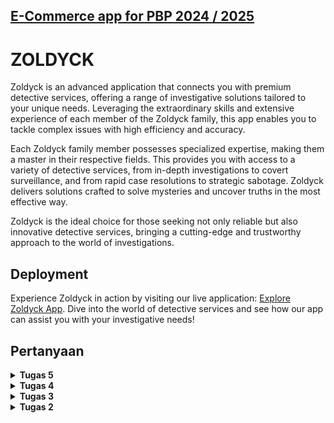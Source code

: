 ## [E-Commerce app for PBP 2024 / 2025](../)


# ZOLDYCK


Zoldyck is an advanced application that connects you with premium detective services, offering a range of investigative solutions tailored to your unique needs. Leveraging the extraordinary skills and extensive experience of each member of the Zoldyck family, this app enables you to tackle complex issues with high efficiency and accuracy.

Each Zoldyck family member possesses specialized expertise, making them a master in their respective fields. This provides you with access to a variety of detective services, from in-depth investigations to covert surveillance, and from rapid case resolutions to strategic sabotage. Zoldyck delivers solutions crafted to solve mysteries and uncover truths in the most effective way.

Zoldyck is the ideal choice for those seeking not only reliable but also innovative detective services, bringing a cutting-edge and trustworthy approach to the world of investigations.

## Deployment

Experience Zoldyck in action by visiting our live application: [Explore Zoldyck App](http://brenda-po-zoldyck.pbp.cs.ui.ac.id). Dive into the world of detective services and see how our app can assist you with your investigative needs!


## Pertanyaan


<details>
  <summary><strong>Tugas 5</strong></summary>

## Langkah-langkah Pengimplementasian
### 1. Mengimplementasikan fungsi untuk menghapus dan mengedit product.

Buka `views.py` yang ada pada subdirektori `main`, dan buatlah fungsi baru bernama `edit_product` dan `delete_mod` yang menerima parameter `request` dan `id` dan tambahkan import pada bagian atas seperti berikut.

```python
from django.shortcuts import .., reverse
from django.http import .., HttpResponseRedirect

...

def edit_product(request, id):
    product = Product.objects.get(pk = id)
    form = ProductEntryForm(request.POST or None, instance=product)

    if form.is_valid() and request.method == "POST":
        form.save()
        return HttpResponseRedirect(reverse('main:show_model'))

    context = {'form': form}
    return render(request, "edit_product.html", context) 

def delete_product(request, id):
    product = Product.objects.get(pk = id)
    product.delete()
    return HttpResponseRedirect(reverse('main:show_model')) 
```

Lalu buatlah berkas HTML baru dengan nama `edit_product.html` pada subdirektori `main/templates`. 

```python
{% extends 'base.html' %}
{% load static %}
{% block meta %}
<title>Edit</title>
{% endblock meta %}

{% block content %}
{% include 'navbar.html' %}
<div class="flex flex-col min-h-screen bg-gray-100">
  <div class="container mx-auto px-4 py-8 mt-16 max-w-xl">
    <h1 class="text-3xl font-bold text-center mb-8 text-black">Edit Mood Entry</h1>
  
    <div class="bg-white rounded-lg p-6 form-style">
      <form method="POST" class="space-y-6">
          {% csrf_token %}
          {% for field in form %}
              <div class="flex flex-col">
                  <label for="{{ field.id_for_label }}" class="mb-2 font-semibold text-gray-700">
                      {{ field.label }}
                  </label>
                  <div class="w-full">
                      {{ field }}
                  </div>
                  {% if field.help_text %}
                      <p class="mt-1 text-sm text-gray-500">{{ field.help_text }}</p>
                  {% endif %}
                  {% for error in field.errors %}
                      <p class="mt-1 text-sm text-red-600">{{ error }}</p>
                  {% endfor %}
              </div>
          {% endfor %}
          <div class="flex justify-center mt-6">
              <button type="submit" class="bg-indigo-600 text-white font-semibold px-6 py-3 rounded-lg hover:bg-indigo-700 transition duration-300 ease-in-out w-full">
                  Edit Product
              </button>
          </div>
      </form>
  </div>
  </div>
</div>
{% endblock %}
```

Buka `urls.py` yang berada pada direktori `main` dan import fungsi `edit_product` dan `delete_product` yang sudah dibuat dan tambahkan path url ke dalam `urlpatterns` untuk mengakses fungsi yang sudah di import.

```python
from main.views import ..., edit_mood, delete_mood

urlpatterns = [
    ...
    path('edit-product/<uuid:id>', edit_product, name='edit_product'),
    path('delete/<uuid:id>', delete_product, name='delete_product'),
]
```

Terakhir, bukalah berkas `main.html` yang ada pada folder `main/templates` dan ubahlah kode yang sudah ada menjadi seperti berikut agar terdapat tombol hapus untuk setiap produk.

```python
...
<tr>
    ...
    <td>
        <a href="{% url 'main:edit_mood' mood_entry.pk %}">
            <button>
                Edit
            </button>
        </a>
    </td>
    <td>
        <a href="{% url 'main:delete_mood' mood_entry.pk %}">
            <button>
                Delete
            </button>
        </a>
    </td>
</tr>
...
```

### 2. Membuat navigation bar (navbar) untuk fitur-fitur pada aplikasi yang responsive terhadap perbedaan ukuran device, khususnya mobile dan desktop.

Buatlah berkas HTML baru dengan nama `navbar.html` pada folder `templates/` di root directory. 

```python
{% load static %}

<nav class="bg-black shadow-lg fixed top-0 left-0 z-40 w-screen">
  <div class="max-w-7xl mx-auto px-4 sm:px-6 lg:px-8">
    <div class="flex items-center justify-between h-16">
      <div class="flex items-center">
        <!-- Nama Zoldyck -->
        <h1 class="text-white font-bold text-lg">Zoldyck</h1>
      </div>
      <!-- Navbar Links -->
      <ul class="hidden md:flex space-x-6">
        <li><a href="#" class="text-gray-300 text-sm hover:text-white transition duration-300">Home</a></li>
        <li><a href="#" class="text-gray-300 text-sm hover:text-white transition duration-300">Products</a></li>
        <li><a href="#" class="text-gray-300 text-sm hover:text-white transition duration-300">Cart</a></li>
        <li><a href="#" class="text-gray-300 text-sm hover:text-white transition duration-300">Contact</a></li>
      </ul>
      <!-- User Authentication Links -->
      <div class="hidden md:flex items-center space-x-4">
        {% if user.is_authenticated %}
          <!-- Welcome User and Logout Button -->
          <span class="text-gray-300 text-sm">Welcome, {{ user.username }}</span>
          <a href="{% url 'main:logout' %}" class="text-white bg-black hover:bg-gray-800 font-bold py-2 px-4 rounded transition duration-300">
            ⏻
          </a>
        {% else %}
          <!-- Login and Register Buttons -->
          <a href="{% url 'main:login' %}" class="bg-blue-500 hover:bg-blue-600 text-white font-bold py-2 px-4 rounded transition duration-300">
            Login
          </a>
          <a href="{% url 'main:register' %}" class="bg-green-500 hover:bg-green-600 text-white font-bold py-2 px-4 rounded transition duration-300">
            Register
          </a>
        {% endif %}
      </div>
      <!-- Mobile Menu Button -->
      <div class="md:hidden flex items-center">
        <button class="mobile-menu-button">
          <svg class="w-6 h-6 text-white" fill="none" stroke-linecap="round" stroke-linejoin="round" stroke-width="2" viewBox="0 0 24 24" stroke="currentColor">
            <path d="M4 6h16M4 12h16M4 18h16"></path>
          </svg>
        </button>
      </div>
    </div>
  </div>

  <!-- Mobile Menu -->
  <div class="mobile-menu hidden md:hidden px-4 w-full">
    <ul class="space-y-1">
      <li><a href="#" class="block text-gray-300 hover:text-white py-2 px-4 rounded">Home</a></li>
      <li><a href="#" class="block text-gray-300 hover:text-white py-2 px-4 rounded">Products</a></li>
      <li><a href="#" class="block text-gray-300 hover:text-white py-2 px-4 rounded">Cart</a></li>
      <li><a href="#" class="block text-gray-300 hover:text-white py-2 px-4 rounded">Contact</a></li>
      {% if user.is_authenticated %}
        <li><span class="block text-gray-300 py-2 px-4">Welcome, {{ user.username }}</span></li>
        <li><a href="{% url 'main:logout' %}" class="block text-center text-white bg-black hover:bg-gray-800 font-bold py-2 px-4 rounded transition duration-300">
          ⏻
        </a></li>
      {% else %}
        <li><a href="{% url 'main:login' %}" class="block text-center bg-blue-500 hover:bg-blue-600 text-white font-bold py-2 px-4 rounded transition duration-300">Login</a></li>
        <li><a href="{% url 'main:register' %}" class="block text-center bg-green-500 hover:bg-green-600 text-white font-bold py-2 px-4 rounded transition duration-300">Register</a></li>
      {% endif %}
    </ul>
  </div>

  <!-- Script for Mobile Menu Toggle -->
  <script>
    const btn = document.querySelector("button.mobile-menu-button");
    const menu = document.querySelector(".mobile-menu");

    btn.addEventListener("click", () => {
      menu.classList.toggle("hidden");
    });
  </script>
</nav>
```

Kemudian, tautkan navbar tersebut ke dalam `main.html`, `create_mood_entry.html`, dan `edit_mood.html` yang berada di subdirektori `main/templates/` dengan menggunakan tags include:

```pyhton
{% extends 'base.html' %}
{% block content %}
{% include 'navbar.html' %}
...
{% endblock content%}
```

### 3. Kustomisasi halaman daftar product menjadi lebih menarik dan responsive.

Kustomisasi halaman login, register, dan tambah product semenarik mungkin.
**Login**
![Uploading Screenshot 2024-10-02 at 11.24.42.png…]()

**Register**
![Uploading Screenshot 2024-10-02 at 11.25.39.png…]()

**Daftar Produk**
![Uploading Screenshot 2024-10-02 at 11.27.01.png…]()


Jika pada aplikasi belum ada product yang tersimpan, halaman daftar product akan menampilkan gambar dan pesan bahwa belum ada product yang terdaftar.
![Uploading Screenshot 2024-10-02 at 11.28.06.png…]()


Jika sudah ada product yang tersimpan, halaman daftar product akan menampilkan detail setiap product dengan menggunakan card.
![Uploading Screenshot 2024-10-02 at 11.29.31.png…]()


Untuk setiap card product, buatlah dua buah button untuk mengedit dan menghapus product pada card tersebut!
![Uploading Screenshot 2024-10-02 at 11.31.20.png…]()


Buatlah navigation bar (navbar) untuk fitur-fitur pada aplikasi yang responsive terhadap perbedaan ukuran device, khususnya mobile dan desktop.
**Kondisi navbar untuk versi mobile:**
![Uploading Screenshot 2024-10-02 at 11.32.40.png…]()
![Uploading Screenshot 2024-10-02 at 11.33.14.png…]()


**Kondisi navbar untuk versi desktop:**
![Uploading Screenshot 2024-10-02 at 11.31.57.png…]()
![Uploading Screenshot 2024-10-02 at 11.27.01.png…]()


<br>
<br>
<hr>

# PERTANYAAN

###  Jika terdapat beberapa CSS selector untuk suatu elemen HTML, jelaskan urutan prioritas pengambilan CSS selector tersebut!

Dalam CSS, urutan prioritas atau **CSS specificity** menentukan aturan mana yang akan diterapkan pada elemen HTML ketika ada beberapa selektor yang dapat berlaku. Setiap jenis selektor dalam CSS memiliki bobot atau nilai specific yang berbeda, dan aturan dengan specificitas yang lebih tinggi akan diutamakan. Urutan prioritas ini ditentukan oleh empat komponen utama:

1. **Inline styles**: Gaya yang langsung diterapkan di elemen HTML dengan menggunakan atribut `style`. Misalnya, `<div style="color: red;">`. Inline styles memiliki specificitas tertinggi dibandingkan selektor lain.

2. **ID selectors**: Selektor yang menggunakan ID elemen HTML dengan karakter `#` diikuti oleh nama ID, seperti `#my-id`. Selektor ID memiliki specificitas tinggi karena ID unik untuk setiap elemen.

3. **Class selectors, attribute selectors, dan pseudo-classes**: Selektor ini memiliki specificitas yang lebih rendah dibandingkan ID. Ini mencakup:
   - **Class selectors** menggunakan titik `.` diikuti nama kelas, seperti `.my-class`.
   - **Attribute selectors** menargetkan elemen dengan atribut tertentu, seperti `[type="text"]`.
   - **Pseudo-classes** menargetkan keadaan khusus elemen, seperti `:hover` atau `:nth-child(2)`.

4. **Type selectors dan pseudo-elements**: Ini adalah selektor dengan specificitas paling rendah. Mereka mencakup:
   - **Type selectors** (atau selektor elemen) menargetkan elemen HTML berdasarkan nama tag, seperti `div`, `p`, atau `h1`.
   - **Pseudo-elements** menargetkan bagian tertentu dari elemen, seperti `::before`, `::after`.


Cara Menghitung Specificity:

Specificity dinyatakan sebagai empat angka terpisah yang diurutkan secara hirarkis dari kiri ke kanan:

- Inline styles dihitung sebagai `1,0,0,0`.
- ID selectors dihitung sebagai `0,1,0,0`.
- Class selectors, attribute selectors, dan pseudo-classes dihitung sebagai `0,0,1,0`.
- Type selectors dan pseudo-elements dihitung sebagai `0,0,0,1`.

Contohnya:
- Inline style: `1,0,0,0`.
- `#my-id`: `0,1,0,0`.
- `.my-class`: `0,0,1,0`.
- `div`: `0,0,0,1`.

Jika ada beberapa aturan CSS yang berlaku untuk elemen yang sama, browser akan menerapkan aturan dengan nilai specificitas yang lebih tinggi.

Urutan Penerapan Aturan CSS (Specificity Cascade):
Jika beberapa aturan memiliki nilai specificitas yang sama, aturan yang muncul **paling akhir** dalam file CSS akan diterapkan. Jika ada beberapa aturan dengan specificitas yang berbeda, aturan dengan specificitas tertinggi akan diterapkan.

***Contoh:***
```html
<!DOCTYPE html>
<html>
<head>
  <style>
    #my-id { color: blue; }        /* ID selector */
    .my-class { color: green; }    /* Class selector */
    p { color: red; }              /* Type selector */
  </style>
</head>
<body>
  <p id="my-id" class="my-class">Hello World!</p>
</body>
</html>
```

Pada contoh di atas:
- `p` menggunakan type selector `p` dengan specificitas `0,0,0,1`.
- `.my-class` menggunakan class selector dengan specificitas `0,0,1,0`.
- `#my-id` menggunakan ID selector dengan specificitas `0,1,0,0`.

Karena specificitas ID lebih tinggi dibanding class dan type selectors, teks "Hello World!" akan berwarna **biru** meskipun ada aturan class dan type selector lainnya.

Urutan Tambahan: **!important**
Deklarasi `!important` dapat digunakan untuk memaksa aturan CSS agar memiliki prioritas tertinggi, terlepas dari specificitasnya. Namun, ini harus digunakan dengan hati-hati karena dapat membuat pengelolaan CSS lebih sulit.

***Contoh:***
```css
p { color: red !important; } /* This will override other selectors */
```

Pada kasus ini, meskipun ada aturan lain yang lebih spesifik, aturan dengan `!important` akan menang.

***Kesimpulan***
Urutan prioritas pengambilan CSS selector mengikuti specificitas yang dihitung berdasarkan:
1. Inline styles (specificitas tertinggi),
2. Selektor ID,
3. Selektor class, atribut, dan pseudo-classes,
4. Selektor elemen dan pseudo-elements (specificitas terendah).

Jika dua atau lebih selektor memiliki specificitas yang sama, aturan yang didefinisikan paling akhir dalam stylesheet akan diutamakan. `!important` akan mengesampingkan semua specificitas kecuali ada `!important` lain yang bersaing, di mana specificitas juga menjadi faktor pertimbangan.

<hr>


###  Mengapa responsive design menjadi konsep yang penting dalam pengembangan aplikasi web? Berikan contoh aplikasi yang sudah dan belum menerapkan responsive design!

**Responsive design** adalah konsep penting dalam pengembangan aplikasi web karena memungkinkan tampilan dan fungsionalitas situs web untuk menyesuaikan secara otomatis dengan berbagai ukuran layar dan perangkat, seperti smartphone, tablet, dan desktop. Seiring dengan peningkatan akses web melalui perangkat mobile, memiliki desain yang responsif menjadi krusial untuk memberikan pengalaman pengguna yang optimal dan memastikan aplikasi web dapat diakses di mana saja dan kapan saja.

Berikut adalah beberapa alasan mengapa **responsive design** menjadi sangat penting:

1. **Peningkatan Pengalaman Pengguna (User Experience)**
   Responsive design memastikan bahwa pengguna mendapatkan tampilan dan fungsi yang sesuai dengan perangkat yang mereka gunakan. Navigasi yang lebih mudah, teks yang dapat dibaca, dan elemen interaktif yang tepat ukurannya membuat pengguna merasa nyaman dan tidak frustrasi, sehingga meningkatkan keterlibatan dan loyalitas pengguna.

2. **Fleksibilitas Lintas Perangkat**
   Dengan responsivitas, aplikasi web akan otomatis menyesuaikan tampilan dan tata letak ketika diakses dari perangkat yang berbeda, seperti laptop, tablet, atau ponsel. Ini meminimalkan kebutuhan untuk mengembangkan versi terpisah untuk perangkat mobile atau desktop, menghemat waktu dan biaya pengembangan.

3. **SEO dan Kinerja di Mesin Pencari**
   Mesin pencari seperti Google memberikan preferensi pada situs yang mobile-friendly. Dengan memiliki desain yang responsif, situs web akan mendapatkan peringkat lebih tinggi di hasil pencarian, terutama untuk pengguna yang mencari melalui perangkat mobile. Google juga menggunakan indeks mobile-first, artinya mereka terutama menilai versi mobile dari situs web.

4. **Mengakomodasi Perubahan Tren Pengguna**
   Pengguna internet saat ini mengakses konten melalui berbagai perangkat. Statistika menunjukkan bahwa jumlah pengguna internet mobile terus meningkat, sehingga desain yang hanya dioptimalkan untuk desktop akan kehilangan banyak pengunjung potensial. Desain responsif menjaga aplikasi tetap relevan seiring perubahan tren penggunaan.

5. **Efisiensi Pengembangan dan Pemeliharaan**
   Dengan hanya perlu memelihara satu versi kode yang berfungsi di semua perangkat, pengembang dapat mengurangi kompleksitas dalam pengembangan dan pemeliharaan aplikasi web. Tanpa perlu membuat dan mengelola situs terpisah untuk perangkat mobile dan desktop, proses pengembangan menjadi lebih efisien.

Contoh Aplikasi yang Menerapkan dan Tidak Menerapkan Responsive Design

1. **Aplikasi yang Sudah Menerapkan Responsive Design**:
   - **Apple**: Website resmi Apple (https://www.apple.com) merupakan contoh klasik dari situs yang menerapkan responsive design. Baik di desktop maupun mobile, website ini menyesuaikan ukuran gambar, teks, dan tata letaknya secara otomatis sehingga tetap terlihat rapi dan mudah dinavigasi di berbagai perangkat.
   - **Twitter**: Aplikasi web Twitter (https://www.twitter.com) juga sangat responsif, menyesuaikan tampilan feed, ikon, dan navigasi dengan ukuran layar yang berbeda-beda. Tampilan di smartphone tetap memberikan pengalaman yang optimal tanpa harus membuat aplikasi terpisah.

2. **Aplikasi yang Belum Menerapkan Responsive Design**:
   - **Contoh Situs Berita Lokal Lama**: Beberapa situs berita lokal lama masih belum menerapkan responsive design, sehingga ketika diakses melalui perangkat mobile, teks dan elemen-elemen situs tersebut terlalu kecil atau tata letaknya tidak sesuai. Pengguna harus melakukan zoom in dan scroll secara horizontal untuk membaca konten, yang mengakibatkan pengalaman pengguna yang buruk.
   - **Situs Web Institusi Pendidikan Tertentu**: Beberapa situs universitas atau sekolah yang menggunakan desain lama tidak responsif, sehingga saat diakses melalui perangkat mobile, tampilannya kacau, menu tersembunyi, atau elemen penting sulit diakses.

***Kesimpulan:***
Responsive design sangat penting dalam pengembangan aplikasi web modern untuk memastikan pengalaman pengguna yang baik di berbagai perangkat, meningkatkan SEO, dan menghemat biaya pengembangan serta pemeliharaan. Dengan meningkatnya akses internet melalui perangkat mobile, situs yang tidak responsif akan ketinggalan dibandingkan kompetitornya yang sudah mengadopsi desain ini.

<hr>

### Jelaskan perbedaan antara margin, border, dan padding, serta cara untuk mengimplementasikan ketiga hal tersebut!

**Margin**, **border**, dan **padding** adalah tiga properti penting dalam CSS yang digunakan untuk mengatur tata letak dan jarak antar elemen dalam sebuah halaman web. Masing-masing memiliki fungsi yang berbeda, namun semuanya membantu dalam mengontrol ruang di sekitar elemen.

1. **Margin**
   - **Definisi**: Margin adalah ruang kosong di luar batas (border) elemen. Margin digunakan untuk mengatur jarak antara elemen yang satu dengan elemen lainnya.
   - **Fungsi**: Mengatur jarak antar elemen di luar elemen itu sendiri. Tidak mempengaruhi ukuran elemen, hanya menambah jarak dari elemen lain di sekitarnya.
   - **Implementasi**: Anda dapat mengatur margin di semua sisi elemen (atas, kanan, bawah, kiri) atau secara spesifik untuk masing-masing sisi.
   
   **Contoh CSS:**
   ```css
   div {
     margin: 20px; /* Margin di semua sisi sebesar 20px */
   }

   p {
     margin-top: 10px;      /* Margin di sisi atas */
     margin-right: 15px;    /* Margin di sisi kanan */
     margin-bottom: 20px;   /* Margin di sisi bawah */
     margin-left: 5px;      /* Margin di sisi kiri */
   }
   ```

   **Properti Shorthand:**
   ```css
   div {
     margin: 10px 15px 20px 5px; /* Atas, kanan, bawah, kiri */
   }
   ```

2. **Border**
   - **Definisi**: Border adalah garis yang mengelilingi konten elemen dan padding. Border berada di antara padding dan margin.
   - **Fungsi**: Memberikan garis atau batas visual di sekitar elemen. Border dapat memiliki warna, ketebalan, dan gaya (seperti solid, dashed, atau dotted).
   - **Implementasi**: Border dapat diterapkan di semua sisi elemen atau hanya pada sisi-sisi tertentu (atas, kanan, bawah, kiri).

   **Contoh CSS:**
   ```css
   div {
     border: 2px solid black; /* Border semua sisi dengan ketebalan 2px, gaya solid, dan warna hitam */
   }

   p {
     border-top: 3px dashed red;    /* Border atas dengan gaya dashed */
     border-right: 5px dotted blue; /* Border kanan dengan gaya dotted */
   }
   ```

   **Properti Shorthand:**
   ```css
   div {
     border: 2px dashed green; /* Ketebalan, gaya, dan warna */
   }
   ```

3. **Padding**
   - **Definisi**: Padding adalah ruang di dalam elemen antara konten dan border. Padding menambah ruang di dalam elemen tetapi tidak menambah ukuran elemen di luar.
   - **Fungsi**: Mengatur ruang antara konten dan border. Padding berguna untuk memberikan ruang agar konten tidak menempel langsung pada batas border.
   - **Implementasi**: Seperti margin, padding dapat diatur untuk semua sisi atau secara individual untuk sisi atas, kanan, bawah, dan kiri.

   **Contoh CSS:**
   ```css
   div {
     padding: 10px; /* Padding semua sisi sebesar 10px */
   }

   p {
     padding-top: 5px;      /* Padding sisi atas */
     padding-right: 10px;   /* Padding sisi kanan */
     padding-bottom: 15px;  /* Padding sisi bawah */
     padding-left: 20px;    /* Padding sisi kiri */
   }
   ```

   **Properti Shorthand:**
   ```css
   div {
     padding: 10px 20px 15px 5px; /* Atas, kanan, bawah, kiri */
   }
   ```

***Diagram Hubungan Margin, Border, dan Padding***

```
+----------------------------+    <-- Margin (ruang di luar elemen)
|        margin              |
+----------------------------+    <-- Border (garis elemen)
|         border             |
+----------------------------+    <-- Padding (ruang dalam elemen)
|         padding            |
|   +--------------------+   |   <-- Konten (teks, gambar, dsb.)
|   |      Content       |   |
|   +--------------------+   |
+----------------------------+
```

Perbedaan Utama:
- **Margin** mengontrol ruang di luar elemen (antara elemen dengan elemen lain).
- **Border** adalah garis yang mengelilingi elemen dan berada di antara padding dan margin.
- **Padding** mengontrol ruang di dalam elemen, antara konten dan border.

***Contoh Implementasi Semua Properti:***

```html
<!DOCTYPE html>
<html lang="en">
<head>
  <meta charset="UTF-8">
  <meta name="viewport" content="width=device-width, initial-scale=1.0">
  <title>Margin, Border, and Padding Example</title>
  <style>
    .box {
      margin: 20px;         /* Margin di luar elemen */
      border: 2px solid black; /* Border hitam dengan ketebalan 2px */
      padding: 15px;        /* Padding di dalam elemen */
      background-color: lightblue; /* Warna latar belakang elemen */
    }
  </style>
</head>
<body>

  <div class="box">
    Ini adalah contoh elemen dengan margin, border, dan padding.
  </div>

</body>
</html>
```

Pada contoh di atas:
- **Margin** menambah ruang di luar elemen `.box` dari elemen lain.
- **Border** memberikan garis di sekitar elemen.
- **Padding** menambah ruang antara teks konten dan border.

***Kesimpulan:***
- **Margin** digunakan untuk menambah jarak antara elemen dan sekelilingnya.
- **Border** digunakan untuk menambah batas atau garis di sekitar elemen.
- **Padding** digunakan untuk menambah ruang antara konten elemen dan border.
 
Dengan menggabungkan ketiganya, kita bisa mengontrol penempatan dan ruang dari elemen-elemen dalam tata letak halaman web.

<hr>

### Jelaskan konsep flex box dan grid layout beserta kegunaannya!

**Flexbox** dan **Grid Layout** adalah dua sistem tata letak yang sangat kuat dalam CSS yang digunakan untuk mengatur elemen-elemen dalam sebuah halaman web. Keduanya memiliki tujuan yang serupa, yaitu mempermudah pengaturan tata letak, tetapi mereka digunakan untuk kasus-kasus yang berbeda dan menawarkan pendekatan yang berbeda pula dalam tata letak halaman.

**1. Flexbox (Flexible Box Layout)**

**Konsep Flexbox**
Flexbox adalah sistem tata letak satu dimensi yang dirancang untuk mengatur elemen-elemen dalam satu arah, baik secara **horizontal** (baris) atau **vertikal** (kolom). Flexbox sangat berguna untuk mengatur tata letak elemen yang berubah-ubah ukurannya, baik itu elemen yang bersifat responsif maupun elemen dengan konten dinamis.

Flexbox terdiri dari dua komponen utama:
- **Flex container**: Elemen pembungkus yang memiliki properti `display: flex;`. Flex container akan menentukan bagaimana elemen-elemen di dalamnya diatur.
- **Flex items**: Elemen-elemen anak di dalam flex container yang akan diatur berdasarkan aturan flexbox.

Kegunaan Flexbox:
- Mengatur elemen dalam satu dimensi (baris atau kolom).
- Membuat elemen responsif secara otomatis sesuai dengan ukuran kontainer tanpa menggunakan banyak media query.
- Mengatur posisi elemen dengan mudah menggunakan properti seperti `justify-content` dan `align-items`.
- Mengatur perataan dan distribusi ruang antara elemen secara fleksibel.

Properti Utama Flexbox:
- **display: flex;** – Mengubah elemen menjadi flex container.
- **flex-direction** – Menentukan arah aliran elemen (row, row-reverse, column, column-reverse).
- **justify-content** – Mengatur posisi elemen di sepanjang sumbu utama (horizontal jika flex-direction adalah row).
- **align-items** – Mengatur perataan elemen di sepanjang sumbu silang (vertikal jika flex-direction adalah row).
- **flex-wrap** – Menentukan apakah elemen akan membungkus atau tetap dalam satu baris.
- **align-self** – Mengatur perataan elemen individual di sepanjang sumbu silang.

**2. Grid Layout**

**Konsep Grid Layout**
CSS Grid Layout adalah sistem tata letak dua dimensi yang memungkinkan pengaturan elemen secara **horizontal** dan **vertikal**. Grid memberikan kontrol yang lebih baik untuk membuat tata letak kompleks yang melibatkan baris dan kolom, menjadikannya alat yang sangat kuat untuk membuat grid pada halaman web.

Dengan Grid Layout, kita dapat menentukan jumlah baris dan kolom yang spesifik serta mendefinisikan ukuran masing-masing elemen dalam grid. Elemen dalam grid dapat ditempatkan di baris dan kolom tertentu, atau bisa membentang beberapa baris atau kolom.

Kegunaan Grid Layout:
- Mengatur elemen dalam dua dimensi (baris dan kolom).
- Membuat tata letak yang kompleks, seperti tata letak halaman yang terdiri dari header, sidebar, konten utama, dan footer.
- Mengontrol ukuran baris dan kolom secara eksplisit atau otomatis.
- Mengatur elemen agar menempati beberapa baris atau kolom sekaligus (spanning).
- Sangat fleksibel untuk tata letak yang memerlukan struktur grid yang jelas, seperti galeri gambar, dashboard, atau halaman yang memerlukan tata letak terstruktur.

Properti Utama Grid Layout:
- **display: grid;** – Mengubah elemen menjadi grid container.
- **grid-template-columns** – Menentukan jumlah dan ukuran kolom dalam grid.
- **grid-template-rows** – Menentukan jumlah dan ukuran baris dalam grid.
- **grid-column** – Menentukan tempat elemen di grid berdasarkan kolom.
- **grid-row** – Menentukan tempat elemen di grid berdasarkan baris.
- **gap** – Mengatur jarak antar elemen grid.


Perbedaan Antara Flexbox dan Grid Layout

| **Flexbox**                     | **Grid Layout**                   |
|----------------------------------|-----------------------------------|
| Sistem tata letak **satu dimensi** (horizontal atau vertikal) | Sistem tata letak **dua dimensi** (horizontal dan vertikal) |
| Cocok untuk tata letak yang fleksibel dan responsif dalam satu arah (misalnya baris produk) | Cocok untuk tata letak yang kompleks dengan banyak elemen dan struktur grid jelas |
| Elemen diatur berdasarkan urutan dalam HTML | Elemen bisa diatur di baris atau kolom mana saja tanpa memperhatikan urutan HTML |
| Sangat mudah untuk tata letak sederhana seperti menu navigasi atau galeri foto | Lebih cocok untuk struktur halaman penuh seperti dashboard atau layout yang memerlukan header, sidebar, konten, dan footer |
| Tidak ada kontrol eksplisit atas baris | Mengizinkan kontrol eksplisit pada baris dan kolom |

**Kapan Menggunakan Flexbox atau Grid?**
- Gunakan **Flexbox** jika tata letak Anda membutuhkan fleksibilitas dalam satu dimensi, misalnya ketika Anda ingin mengatur elemen secara dinamis berdasarkan ruang yang tersedia (misalnya, menu, galeri produk).
- Gunakan **Grid Layout** jika Anda memerlukan tata letak yang lebih kompleks dengan elemen yang ditempatkan di beberapa baris dan kolom, seperti layout halaman dengan bagian header, konten, sidebar, dan footer yang jelas.

***Kesimpulan***
Flexbox dan Grid Layout menawarkan pendekatan yang berbeda untuk menyusun tata letak halaman web. Flexbox sangat cocok untuk tata letak sederhana yang fleksibel dalam satu arah, sedangkan Grid Layout memberikan kontrol penuh untuk mengatur elemen secara dua dimensi. Penggunaan keduanya tergantung pada kompleksitas dan kebutuhan tata letak halaman yang sedang dikembangkan.

<br>
<br>
<hr>

</details>



<details>
  <summary><strong>Tugas 4</strong></summary>

## Langkah-langkah Pengimplementasian
### 1. Mengimplementasikan fungsi registrasi, login, dan logout

Buka `views.py` yang ada pada subdirektori `main` pada proyek, lalu tambahkan import `UserCreationForm`, `messages`, `authenticate`, `login`, `AuthenticationForm`, `logout`, dan `login_required` pada bagian paling atas.

```python
from django.contrib.auth.forms import UserCreationForm, AuthenticationForm
from django.contrib.auth import authenticate, login, logout
from django.contrib import messages
from django.contrib.auth.decorators import login_required
```

Tambahkan fungsi `register` ke dalam `views.py`. Fungsi ini berfungsi untuk menghasilkan formulir registrasi secara otomatis dan menghasilkan akun pengguna ketika data di-submit dari form.

```python
def register(request):
    form = UserCreationForm()

    if request.method == "POST":
        form = UserCreationForm(request.POST)
        if form.is_valid():
            form.save()
            messages.success(request, 'Your account has been successfully created!')
            return redirect('main:login')
    context = {'form':form}
    return render(request, 'register.html', context)
```

Buatlah berkas HTML baru dengan nama `register.html` pada direktori `main/templates` dan isi dengan template berikut

```python
{% extends 'base.html' %}

{% block meta %}
<title>Register</title>
{% endblock meta %}

{% block content %}

<div class="login">
  <h1>Register</h1>

  <form method="POST">
    {% csrf_token %}
    <table>
      {{ form.as_table }}
      <tr>
        <td></td>
        <td><input type="submit" name="submit" value="Daftar" /></td>
      </tr>
    </table>
  </form>

  {% if messages %}
  <ul>
    {% for message in messages %}
    <li>{{ message }}</li>
    {% endfor %}
  </ul>
  {% endif %}
</div>

{% endblock content %}
```

Tambahkan fungsi `login_user` ke dalam `views.py`. Fungsi ini berfungsi untuk mengautentikasi pengguna yang ingin login.

```python
def login_user(request):
   if request.method == 'POST':
      form = AuthenticationForm(data=request.POST)

      if form.is_valid():
            user = form.get_user()
            login(request, user)
            return redirect('main:show_main')

   else:
      form = AuthenticationForm(request)
   context = {'form': form}
   return render(request, 'login.html', context)
```

Buatlah berkas HTML baru dengan nama login.html pada direktori main/templates dan isi dengan template berikut.

```python
{% extends 'base.html' %}

{% block meta %}
<title>Login</title>
{% endblock meta %}

{% block content %}
<div class="login">
  <h1>Login</h1>

  <form method="POST" action="">
    {% csrf_token %}
    <table>
      {{ form.as_table }}
      <tr>
        <td></td>
        <td><input class="btn login_btn" type="submit" value="Login" /></td>
      </tr>
    </table>
  </form>

  {% if messages %}
  <ul>
    {% for message in messages %}
    <li>{{ message }}</li>
    {% endfor %}
  </ul>
  {% endif %} Don't have an account yet?
  <a href="{% url 'main:register' %}">Register Now</a>
</div>

{% endblock content %}
```

Tambahkan fungsi `logout_user` ke dalam `views.py`. Fungsi ini berfungsi untuk melakukan mekanisme logout.

```python
def logout_user(request):
    logout(request)
    return redirect('main:login')
```

Bukalah berkas `main.html` yang ada pada direktori `main/templates `dan tambahkan potongan kode di bawah ini setelah hyperlink tag untuk Add New Product Form.

```pyhton
...
<a href="{% url 'main:logout' %}">
  <button>Logout</button>
</a>
...
```

Buka `urls.py` yang ada pada subdirektori `main`, impor fungsi dan tambahkan path url ke dalam `urlpatterns` untuk mengakses funsi yang sudah diimpor 

```python
from main.views import register, login_user, logout_user

 urlpatterns = [
     ...
     path('register/', register, name='register'),
     path('login/', login_user, name='login'),
     path('logout/', logout_user, name='logout'),
 ]
```

Tambahkan potongan kode `@login_required(login_url='/login')` di atas fungsi `show_model` agar halaman main hanya dapat diakses oleh pengguna yang sudah login (terautentikasi).

```python
...
@login_required(login_url='/login')
def show_main(request):
...
```

### 2. Menggunakan Data Dari Cookies

Buka kembali `views.py` yang ada pada subdirektori `main`. Tambahkan import `HttpResponseRedirect`, `reverse`, dan `datetime` pada bagian paling atas.

```python
import datetime
from django.http import HttpResponseRedirect
from django.urls import reverse
```

Pada fungsi `login_user`, tambahkan fungsionalitas menambahkan cookie yang bernama `last_login` untuk melihat kapan terakhir kali pengguna melakukan login. Ganti kode yang ada pada blok `if form.is_valid()` menjadi potongan kode berikut.

```python
...
if form.is_valid():
    user = form.get_user()
    login(request, user)
    response = HttpResponseRedirect(reverse("main:show_main"))
    response.set_cookie('last_login', str(datetime.datetime.now()))
    return response
...
```

Pada fungsi `show_main`, tambahkan potongan kode `'last_login': request.COOKIES['last_login']` ke dalam variabel context.

Lalu, ubah fungsi `logout_user` menjadi 

```python
def logout_user(request):
    logout(request)
    response = HttpResponseRedirect(reverse('main:login'))
    response.delete_cookie('last_login')
    return response
```

Buka berkas `main.html` dan tambahkan potongan kode berikut di atas atau dibawah tombol logout untuk menampilkan data last login.

```python
...
<h5>Sesi terakhir login: {{ last_login }}</h5>
...
```

### 3. Menghubungan Model Product dengan User

Buka `models.py` yang ada pada subdirektori `main` dan tambahkan kode berikut pada dibawah baris kode untuk mengimpor model:

```python
from django.contrib.auth.models import User
```

Pada model `Product` yang sudah dibuat, tambahkan potongan kode berikut:

```python
class MoodEntry(models.Model):
    user = models.ForeignKey(User, on_delete=models.CASCADE)
    ...
```

Buka kembali `views.py` yang ada pada subdirektori `main`, dan ubah potongan kode pada fungsi `create_product_form` menjadi sebagai berikut:

```python
def create_product_form(request):
    form = ProductEntryForm(request.POST or None)

    if form.is_valid() and request.method == "POST":
        product_entry = form.save(commit=False)
        product_entry.user = request.user
        product_entry.save()
        return redirect('main:show_model')

    context = {'form': form}
    return render(request, 'create_product_form.html', context)
```

Ubah value dari `model` dan `context` pada fungsi `show_model` menjadi seperti berikut.

```python
def show_model(request):
    model = Product.objects.filter(user=request.user)

    context = {
         'user': request.user.username,
         ...
    }
...
```

Simpan semua perubahan, dan lakukan migrasi model dengan `python manage.py makemigrations`.

Seharusnya, akan muncul error saat melakukan migrasi model. Pilih 1 untuk menetapkan default value untuk field user pada semua row yang telah dibuat pada database. Lalu, ketik angka 1 lagi untuk menetapkan user dengan ID 1 (yang sudah kita buat sebelumnya) pada model yang sudah ada.

Lakukan `python manage.py migrate` untuk mengaplikasikan migrasi yang dilakukan pada poin sebelumnya.

Langkah terakhir, kita harus mempersiapkan aplikasi web kita untuk environtment production. Untuk itu, tambahkan sebuah import baru pada `settings.py` yang ada pada subdirektori `zoldyck`

```python
import os
```

Kemudian, ganti variabel `DEBUG` dari berkas `settings.py` menjadi seperti ini.

```python
PRODUCTION = os.getenv("PRODUCTION", False)
DEBUG = not PRODUCTION
```

<br>
<br>
<hr>

# PERTANYAAN

### Apa perbedaan antara HttpResponseRedirect() dan redirect()

`HttpResponseRedirect()` adalah kelas bawaan Django yang digunakan untuk mengarahkan (redirect) pengguna dari satu URL ke URL lain. Fungsinya adalah untuk mengembalikan response HTTP 302, yang memberitahu browser untuk menuju URL yang baru. Saat kamu menggunakan `HttpResponseRedirect()`, kamu perlu memberikan URL yang spesifik, contohnya:

```python
from django.http import HttpResponseRedirect
return HttpResponseRedirect('/some-url/')
```

`redirect()` adalah fungsi shortcut (fungsi yang sudah disederhanakan) di Django yang lebih fleksibel daripada `HttpResponseRedirect()`. Kamu bisa menggunakan `redirect()` dengan berbagai parameter seperti URL, nama view, atau bahkan objek model yang mendefinisikan URL secara dinamis.

#### Penggunaan `HttpResponseRedirect()` dalam proyek zoldyck 

Di dalam fungsi `login_user`, setelah pengguna berhasil login, sistem menggunakan `HttpResponseRedirect()` untuk mengarahkan pengguna ke halaman utama (`show_model`). Selain itu, cookie `last_login` diset untuk menyimpan waktu login terakhir pengguna.

Fungsi `logout_user` juga menggunakan `HttpResponseRedirect()` untuk mengarahkan pengguna kembali ke halaman login setelah logout, dan pada saat yang sama, cookie `last_login` dihapus.

```python
response = HttpResponseRedirect(reverse("main:show_model"))
response.set_cookie('last_login', str(datetime.datetime.now()))
```

#### Penggunaan `redirect()` dalam proyek zoldyck 

Dalam fungsi `create_product_form`, setelah form valid dan produk baru disimpan, sistem menggunakan `redirect()` untuk mengarahkan pengguna kembali ke halaman yang menampilkan produk (`show_model`).

```python
return redirect('main:show_model')
```

Dalam fungsi `register`, setelah pengguna berhasil mendaftar, sistem mengarahkan pengguna ke halaman login menggunakan `redirect()`.

```python
return redirect('main:login')
```

```bash
Kapan Menggunakan HttpResponseRedirect() dan redirect()?
`HttpResponseRedirect()` lebih cocok digunakan jika kita ingin mengatur lebih banyak hal di dalam response, seperti menambahkan cookies, mengatur headers, atau response lain yang memerlukan modifikasi lebih lanjut.

`redirect()` adalah cara yang lebih ringkas dan sederhana untuk mengarahkan pengguna ke URL, baik itu URL yang disediakan langsung, nama view, atau object model yang berkaitan.
```

<hr>

### Jelaskan cara kerja penghubungan model Product dengan User!

Di Django, untuk menghubungkan model `Product` dengan model `User`, kita biasanya menggunakan relasi **ForeignKey**. Relasi ini memungkinkan satu produk terkait dengan satu pengguna. Dengan kata lain, setiap produk dihubungkan dengan pengguna tertentu yang memilikinya atau membuatnya. Berikut adalah langkah-langkah bagaimana model `Product` bisa dihubungkan dengan model `User`:

**Mengimpor model** `User` Django sudah menyediakan model `User` secara bawaan melalui `django.contrib.auth.models.User`.

**Menambahkan ForeignKey pada Model** `Product` Pada model `Product`, kita tambahkan field `user` yang dihubungkan dengan model `User` menggunakan `ForeignKey`. Contohnya:

```python
from django.contrib.auth.models import User
from django.db import models

class Product(models.Model):
    name = models.CharField(max_length=100)
    price = models.DecimalField(max_digits=10, decimal_places=2)
    description = models.TextField()
    user = models.ForeignKey(User, on_delete=models.CASCADE)
```

`ForeignKey(User, on_delete=models.CASCADE)`: Ini mendefinisikan bahwa setiap produk terkait dengan satu pengguna (`User`). Jika pengguna dihapus, maka semua produk yang terkait juga akan dihapus (`on_delete=models.CASCADE`).

**Menampilkan Produk Berdasarkan Pengguna** Pada view, kamu bisa menggunakan request.user untuk menampilkan produk yang hanya terkait dengan pengguna yang sedang login.

<hr>

### Apa perbedaan antara authentication dan authorization, apakah yang dilakukan saat pengguna login? Jelaskan bagaimana Django mengimplementasikan kedua konsep tersebut.

**Authentication (Otentikasi)** adalah proses memverifikasi identitas seseorang. Ketika pengguna login, mereka memasukkan kredensial seperti username dan password, yang kemudian diperiksa apakah cocok dengan yang ada di database. Jika cocok, pengguna dianggap "authenticated" atau telah diotentikasi. Contoh otentikasi adalah login dengan username dan password.

**Authorization (Otorisasi)** adalah proses menentukan apa yang diizinkan atau tidak diizinkan untuk dilakukan oleh pengguna setelah mereka diotentikasi. Authorization mengatur hak akses pengguna, seperti siapa yang boleh mengakses halaman tertentu atau melakukan tindakan spesifik.

**Saat pengguna login:**
`Authentication` terjadi ketika pengguna memasukkan kredensial mereka (username dan password) dan sistem memeriksa apakah kredensial tersebut valid.
`Authorization` menentukan apa yang bisa dilakukan oleh pengguna setelah mereka login. Misalnya, pengguna biasa mungkin hanya bisa melihat profil mereka, sementara admin bisa mengakses data lain yang lebih sensitif.

**Django mengimplementasikan kedua konsep ini sebagai berikut:**

**Authentication**: Django menggunakan mekanisme otentikasi bawaan dengan model User dan sistem autentikasi yang mendukung login, logout, dan pendaftaran pengguna. Django memiliki fungsi seperti `authenticate()` dan `login()` untuk otentikasi pengguna.

**Authorization**: Setelah pengguna diotentikasi, Django menggunakan decorators seperti `@login_required` untuk membatasi akses ke halaman tertentu, dan peran (groups atau permissions) untuk mengatur hak akses pengguna

<hr>
 
### Bagaimana Django mengingat pengguna yang telah login? Jelaskan kegunaan lain dari cookies dan apakah semua cookies aman digunakan?

Django mengingat pengguna yang telah login dengan menggunakan **session framework**. Setiap kali pengguna berhasil login, Django menyimpan informasi tentang pengguna dalam **session**. Django secara otomatis membuat **session ID** untuk pengguna yang sedang login, dan session ID ini disimpan dalam browser pengguna sebagai **cookie**. Ketika pengguna melakukan request di masa mendatang, browser mengirimkan cookie ini kembali ke server, dan Django dapat mengidentifikasi pengguna berdasarkan session ID tersebut.

**Cookies dan session dalam Django:**
• Saat pengguna login, Django membuat session ID dan menyimpannya di cookies browser.
• Server menyimpan informasi terkait session ID tersebut, seperti data pengguna yang terkait dengan session itu.
• Ketika pengguna mengunjungi kembali situs tersebut, cookies akan dikirim bersama dengan request HTTP, dan Django dapat mengetahui pengguna mana yang sedang melakukan request.

**Contoh penggunaan session di Django pada proyek zoldyck:**
```python

def login_user(request):
   if request.method == 'POST':
      form = AuthenticationForm(data=request.POST)

      if form.is_valid():
        user = form.get_user()
        login(request, user) <-------------------------- create session
        response = HttpResponseRedirect(reverse("main:show_model"))
        response.set_cookie('last_login', str(datetime.datetime.now()))
        return response

   else:
      form = AuthenticationForm(request)
   context = {'form': form}
   return render(request, 'login.html', context)
```

**Kegunaan lain dari cookies:**
`Menyimpan preferensi pengguna`: Misalnya, bahasa atau tema yang dipilih pengguna bisa disimpan dalam cookies.
`Pelacakan`: Cookies sering digunakan oleh situs untuk melacak perilaku pengguna di situs tersebut.
`Authentication token`: Untuk menjaga agar pengguna tetap login tanpa harus memasukkan kredensial setiap kali, cookies bisa digunakan untuk menyimpan token autentikasi.

**Apakah Semua Cookies Aman Digunakan?**
Tidak semua cookies aman. Beberapa masalah keamanan terkait cookies meliputi:
`Cookies yang tidak dienkripsi`: Jika cookies tidak dienkripsi, informasi sensitif seperti session ID bisa dicegat melalui serangan man-in-the-middle.
`Cookies yang disalahgunakan`: Cookies bisa digunakan untuk melacak aktivitas pengguna tanpa persetujuan mereka, yang melanggar privasi.
`Cross-site scripting (XSS)`: Jika sebuah situs rentan terhadap XSS, penyerang bisa mencuri cookies pengguna dan menyalahgunakannya untuk login ke akun mereka.

Untuk mengatasi masalah keamanan ini, Django menyediakan beberapa perlindungan:
`HttpOnly flag`: Mencegah JavaScript mengakses cookies, yang dapat membantu mengurangi risiko XSS.
`Secure flag`: Hanya mengirim cookies melalui koneksi HTTPS.
`CSRF Protection`: Melindungi dari serangan Cross-Site Request Forgery (CSRF) dengan token khusus pada form.

<br>
<br>
<hr>

</details>



<details>
  <summary><strong>Tugas 3</strong></summary>

## Langkah-langkah Pengimplementasian
### 1. Persiapan dan langkah awal sebelum mengerjakan Tugas 3

Langkah pertama adalah membuat file `base.html` dalam direktori `templates`. Untuk memulai, jalankan perintah berikut di terminal atau command prompt:

```bash
touch base.html
vi base.html
```

Perintah ini akan membuat dan membuka file `base.html`, lalu kita dapat mengisi file `base.html` dengan kode berikut

```python
{% load static %}
<!DOCTYPE html>
<html lang="en">
  <head>
    <meta charset="UTF-8" />
    <meta name="viewport" content="width=device-width, initial-scale=1.0" />
    {% block meta %} {% endblock meta %}
  </head>

  <body>
    {% block content %} {% endblock content %}
  </body>
</html>
```

Baris-baris yang dikurung dalam `{% ... %} ` disebut dengan template tags Django. Baris-baris inilah yang akan berfungsi untuk memuat data secara dinamis dari Django ke HTML.

Kemudian, Buka `settings.py` yang ada pada direktori proyek dan carilah baris yang mengandung variabel `TEMPLATES`. Tambahkan kode pada bagian `DIRS` dengan potongan kode berikut agar berkas `base.html` terdeteksi sebagai berkas template.

```python
TEMPLATES = [
    {
        'BACKEND': 'django.template.backends.django.DjangoTemplates',
        'DIRS': [BASE_DIR / 'templates'], # Tambahkan konten baris ini
        'APP_DIRS': True,
        ...
    }
]
```

Pada subdirektori `templates` yang ada pada direktori `main`, tambahkan kode berikut pada awal dan akhir berkas `main.html`

```python
{% extends 'base.html' %}
 {% block content %}
...
...
{% endblock content %}
 ```

Tambahkan baris `import uuid ` pada bagian atas berkas `models.py`, kemudian lakukan migrasi model dengan menjalankan perintah berikut

```bash
python3 manage.py makemigrations
python3 manage.py migrate
```

### 2. Membuat input form untuk menambahkan objek model pada app sebelumnya

Buat berkas baru pada direktori `main` dengan nama `forms.py` untuk membuat struktur form yang dapat menerima data Object Entry baru. Tambahkan kode berikut ke dalam berkas `forms.py`.

```python
from django.forms import ModelForm
from main.models import Product

class ProductEntryForm(ModelForm):
    class Meta:
        model = Product
        fields = [ ] # Isi dengan input yang akan dimasukkan saat meng-entry objek baru 
```

Kemudian buka berkas `views.py` yang ada pada direktori `main`, kemudian tambahkan beberapa import baru pada bagian paling atas

```python
from django.shortcuts import render, redirect
from main.forms import ProductEntryForm
from main.models import Product
```

Masih di berkas yang sama, buat fungsi baru dengan nama `create_product_form` yang menerima parameter `request`. Tambahkan potongan kode di bawah ini untuk menghasilkan form yang dapat menambahkan data Object Entry secara otomatis ketika data di-submit dari form.

```python
def create_product_form(request):
    if request.method == 'POST':
        form = ProductEntryForm(request.POST)
        if form.is_valid():
            form.save()
            return redirect('main:show_model')  # Redirect to model list page after saving
    else:
        form = ProductEntryForm()  # Display an empty form on GET request

    context = {'form': form}
    return render(request, 'create_product_form.html', context)
```

Tambahkan import `create_product_form` pada berkas `urls.py` yang ada pada direktori `main` dan tambahkan path URL ke dalam variabel `urlpatterns` pada `urls.py` di `main` untuk mengakses fungsi yang sudah di-import.

```python
urlpatterns = [
   ...
   path('create-mood-entry', create_mood_entry, name='create_mood_entry'),
]
```

Kemudian, buat berkas baru dengan nama `create_product_form.html` pada direktori `main/templates` dan isi dengan kode berikut

```python
{% extends 'base.html' %}
{% block content %}
<h1>Add New Product</h1>

<form method="POST">
  {% csrf_token %}
  <table>
    {{ form.as_table }}  <!-- Displays form fields as a table -->
    <tr>
      <td></td>
      <td>
        <input type="submit" value="Add Product" />
      </td>
    </tr>
  </table>
</form>

{% endblock content %}
```

### 2.  Tambahkan 4 fungsi views baru untuk melihat objek yang sudah ditambahkan dalam format XML, JSON, XML by ID, dan JSON by ID.

Buka `views.py` yang ada pada direktori `main` dan tambahkan `import HttpResponse dan Serializer` pada bagian paling atas.

```python
from django.http import HttpResponse
from django.core import serializers
```

Buatlah dua fungsi baru yang menerima parameter `request` dengan nama `show_xml` dan `show_jason` dan buatlah sebuah variabel di dalam fungsi tersebut yang menyimpan hasil query dari seluruh data yang ada pada Products, dan tambahkan return function berupa `HttpResponse` yang berisi parameter data hasil query yang sudah diserialisasi menjadi XML dan parameter `content_type="application/xml"`.

```python
def show_xml(request):
    data = Product.objects.all()
    return HttpResponse(serializers.serialize("xml", data), content_type="application/xml")

def show_json(request):
    data = Product.objects.all()
    return HttpResponse(serializers.serialize("json", data), content_type="application/json")
```

Tambahkan import fungsi `show_xml` dan `show_json` pada berkas `urls.py`, dan tambahkan path url ke dalam `urlpatterns` untuk mengakses fungsi yang sudah diimpor

```python
...
path('xml/', show_xml, name='show_xml'),
path('json/', show_json, name='show_json'),
...
```

Buatlah kembali dua fungsi baru yang menerima parameter `request` dan `id` dengan nama `show_xml_by_id` dan `show_json_by_id` dan buatlah sebuah variabel di dalam fungsi tersebut yang menyimpan hasil query dari seluruh data yang ada pada Products, dan tambahkan return function berupa `HttpResponse` yang berisi parameter data hasil query yang sudah diserialisasi menjadi JSON atau XML dan parameter content_type dengan value `"application/xml"` (untuk format XML) atau `"application/json"` (untuk format JSON).

```python
def show_xml_by_id(request, id):
    data = Product.objects.filter(pk=id)
    return HttpResponse(serializers.serialize("xml", data), content_type="application/xml")

def show_json_by_id(request, id):
    data = Product.objects.filter(pk=id)
    return HttpResponse(serializers.serialize("json", data), content_type="application/json")
```

Tambahkan import fungsi `show_xml_by_id` dan `show_json_by_id` pada berkas `urls.py`, dan tambahkan path url ke dalam `urlpatterns` untuk mengakses fungsi yang sudah diimpor

```python
...
path('xml/<str:id>/', show_xml_by_id, name='show_xml_by_id'),
path('json/<str:id>/', show_json_by_id, name='show_json_by_id'),
...
```

<br>
<br>
<hr>

# PERTANYAAN

### Mengapa Kita Memerlukan Data Delivery dalam Pengimplementasian Sebuah Platform?

Data delivery adalah proses pengiriman data dari satu bagian sistem ke bagian lain atau dari server ke klien. Dalam pengimplementasian sebuah platform, terutama platform berbasis web atau aplikasi mobile, data delivery sangat penting karena:

- **Integrasi Sistem:** Data delivery memastikan bahwa berbagai komponen dari sistem yang berbeda (misalnya, backend dan frontend) dapat berkomunikasi dan berbagi data secara efisien.
- **Pengalaman Pengguna:** Pengiriman data yang cepat dan akurat meningkatkan pengalaman pengguna. Misalnya, aplikasi web yang responsif harus dapat mengirimkan dan menerima data dengan cepat untuk memastikan interaksi yang lancar.
- **Konsistensi Data:** Data delivery yang baik membantu menjaga konsistensi data di seluruh aplikasi, menghindari inkonsistensi dan konflik yang mungkin muncul ketika data diperbarui di berbagai tempat.
- **Keamanan:** Data delivery juga mencakup aspek keamanan, seperti enkripsi data saat transit, untuk melindungi informasi sensitif dari akses yang tidak sah.

<hr>

### XML vs. JSON: Mana yang Lebih Baik?

**XML (Extensible Markup Language)** dan **JSON (JavaScript Object Notation)** adalah dua format data yang sering digunakan untuk pertukaran data. Berikut perbandingannya:

- **JSON**:
  - **Keringkasan dan Kesederhanaan:** JSON lebih ringkas dan lebih mudah dibaca oleh manusia dan mesin dibandingkan XML. Formatnya yang sederhana membuatnya lebih efisien dalam penggunaan bandwidth.
  - **Kompatibilitas dengan JavaScript:** JSON dirancang untuk bekerja dengan JavaScript, menjadikannya pilihan yang alami untuk aplikasi web yang menggunakan JavaScript.
  - **Kinerja:** JSON umumnya lebih cepat dalam parsing dan pemrosesan karena struktur datanya yang lebih sederhana dibandingkan XML.

- **XML**:
  - **Fleksibilitas dan Ekstensi:** XML menawarkan lebih banyak fleksibilitas dalam hal mendefinisikan skema data dan bisa lebih mudah diubah untuk mendukung hierarki data yang kompleks.
  - **Dukungan Metadata:** XML mendukung metadata yang lebih kaya dan dapat menyertakan atribut pada elemen data.

**Mengapa JSON Lebih Populer?**
- **Kinerja dan Ukuran:** JSON lebih ringkas dan lebih cepat diproses, sehingga lebih efisien dalam hal penggunaan bandwidth dan waktu pemrosesan.
- **Kemudahan Penggunaan:** JSON lebih mudah dibaca dan ditulis dibandingkan XML, terutama bagi pengembang yang bekerja dengan JavaScript.
- **Kompatibilitas:** JSON lebih cocok untuk aplikasi web modern dan API karena kemudahan integrasinya dengan JavaScript dan format data yang lebih sederhana.

<hr>

### Fungsi dari Method `is_valid()` pada Form Django

Method `is_valid()` dalam form Django digunakan untuk memvalidasi data yang dikirimkan melalui form. Berikut penjelasannya:

- **Validasi Data:** `is_valid()` memeriksa apakah data yang dikirimkan oleh pengguna memenuhi semua aturan validasi yang ditentukan dalam form. Ini termasuk memeriksa apakah semua field yang diperlukan diisi, apakah data sesuai dengan tipe yang diharapkan, dan apakah data mematuhi aturan validasi khusus (misalnya, format email yang benar).
- **Pengembalian Status:** Jika data valid, `is_valid()` mengembalikan `True`, dan data dapat diakses melalui `form.cleaned_data`. Jika tidak valid, mengembalikan `False`, dan Anda dapat mengakses pesan kesalahan melalui `form.errors`.

<hr>

### Pentingnya `csrf_token` pada Form Django

**CSRF (Cross-Site Request Forgery)** adalah jenis serangan di mana penyerang dapat melakukan aksi di atas nama pengguna yang sudah masuk tanpa sepengetahuan pengguna tersebut. CSRF token adalah mekanisme keamanan yang melindungi aplikasi web dari serangan ini dengan memastikan bahwa setiap permintaan yang dilakukan kepada server berasal dari sumber yang sah.

- **Fungsi `csrf_token`:** `csrf_token` adalah token unik yang dihasilkan untuk setiap sesi pengguna. Saat form disubmit, token ini harus dikirim bersama permintaan. Server memeriksa token tersebut untuk memastikan bahwa permintaan berasal dari aplikasi web yang sah dan bukan dari sumber eksternal.
- **Risiko Tanpa `csrf_token`:** Jika `csrf_token` tidak disertakan, penyerang dapat membuat form yang tampaknya sah dan mengirimkan permintaan berbahaya yang dilakukan atas nama pengguna yang sah. Ini dapat mengakibatkan perubahan data, penghapusan data, atau tindakan lainnya yang tidak diinginkan.

**Cara Penyerang Memanfaatkan Ketidakhadiran `csrf_token`:**
- **Meniru Formulir:** Penyerang dapat membuat halaman web palsu yang meniru form asli dan mengirimkan permintaan ke server dengan menggunakan cookies dari pengguna yang sah.
- **Eksploitasi:** Dengan mengeksploitasi ketidakhadiran `csrf_token`, penyerang dapat melakukan aksi tanpa izin, seperti mengubah pengaturan pengguna atau melakukan transaksi yang tidak sah.

Menambahkan `csrf_token` ke form Django membantu memastikan bahwa permintaan yang diterima server adalah permintaan yang sah dan mencegah berbagai jenis serangan CSRF.

<hr>

### Mengakses keempat URL dalam format XML, JSON, XML by ID, dan JSON by ID menggunakan Postman

#### URL dalam format XML
<img width="1440" alt="Screenshot 2024-09-18 at 10 56 27" src="https://github.com/user-attachments/assets/10b8a7ef-aebd-471e-9f5c-5fd9c5c79c17">

#### URL dalam format JSON
<img width="1440" alt="Screenshot 2024-09-18 at 10 56 37" src="https://github.com/user-attachments/assets/aacd6f5d-69d5-4e94-8bd9-264adb34f0b6">

#### URL dalam format XML by ID
<img width="1440" alt="Screenshot 2024-09-18 at 11 00 27" src="https://github.com/user-attachments/assets/f446b548-f4ed-43ff-84ce-4e393d228b88">


#### URL dalam format JSON by ID
<img width="1440" alt="Screenshot 2024-09-18 at 11 00 18" src="https://github.com/user-attachments/assets/b3628fb5-4e42-4518-a2e9-9b6876c652e8">


<br>
<br>
<hr>

</details>



<details>
  <summary><strong>Tugas 2</strong></summary>

## Langkah-langkah Pengimplementasian
### 1. Membuat sebuah proyek Django baru

Langkah pertama adalah inisialisasi proyek Django baru. Untuk memulai, jalankan perintah berikut di terminal atau command prompt:

```bash
django-admin startproject nama_proyek .
```

Perintah ini akan membuat struktur direktori dasar yang dibutuhkan untuk proyek Django, termasuk folder proyek utama dan berkas konfigurasi penting seperti `manage.py`, `settings.py`, `urls.py`, dan `wsgi.py`. Struktur dasar ini akan membantu dalam pengaturan dan pengembangan aplikasi Django.

### 2. Membuat aplikasi dengan nama `main` pada proyek tersebut

Setelah proyek Django dibuat, langkah selanjutnya adalah membuat aplikasi di dalam proyek tersebut. Aplikasi ini akan berisi semua logika dan fitur yang akan dikembangkan. Jalankan perintah berikut untuk membuat aplikasi baru dengan nama "main":

```bash
python manage.py startapp main
```

Perintah ini akan menghasilkan folder `main/` yang berisi berkas-berkas seperti `models.py`, `views.py`, `urls.py`, dan `admin.py`. Aplikasi ini akan menjadi unit kerja utama untuk fitur-fitur yang ingin kamu implementasikan dalam proyek.

### 3. Melakukan routing pada proyek agar dapat menjalankan aplikasi `main`

Untuk memastikan aplikasi "main" dapat dijalankan, kamu perlu menambahkan routing dalam berkas `urls.py` di direktori proyek. Tambahkan rute berikut untuk mengarahkan permintaan ke aplikasi "main":

```python
from django.contrib import admin
from django.urls import path, include

urlpatterns = [
    path('admin/', admin.site.urls),
    path('', include('main.urls')),  # Mengarahkan rute ke aplikasi 'main'
]
```

Dengan menambahkan baris `path('', include('main.urls'))`, kamu mengarahkan semua permintaan ke aplikasi `main`, sehingga aplikasi ini bisa diakses melalui URL root dari proyek.

### 4. Membuat model pada aplikasi `main` dengan nama `Product` dan atribut wajib

Di dalam aplikasi "main", buatlah model `Product` yang akan mewakili entitas produk. Buka berkas `models.py` di folder `main/` dan definisikan model tersebut dengan atribut yang wajib seperti `name`, `price`, dan `description`:

```python
from django.db import models

class Product(models.Model):
    name = models.CharField(max_length=255)
    price = models.DecimalField(max_digits=10, decimal_places=2)
    description = models.TextField()

    def __str__(self):
        return self.name
```

- `name`: Nama produk dengan panjang maksimum 255 karakter.
- `price`: Harga produk yang disimpan dalam format desimal dengan maksimal 10 digit dan 2 digit desimal.
- `description`: Deskripsi produk dalam format teks panjang.

Model ini digunakan untuk menyimpan data produk ke dalam database.

### 5. Membuat sebuah fungsi pada `views.py` untuk dikembalikan ke dalam sebuah template HTML

Untuk menampilkan informasi di web, buat fungsi dalam berkas `views.py` di aplikasi `main`. Fungsi ini akan merender template HTML dengan nama aplikasi, nama kamu, dan kelas:

```python
from django.shortcuts import render

def home(request):
    context = {
        'app_name': 'Zoldyck',
        'your_name': 'Brenda',
        'class_name': 'Platform-Based Programming'
    }
    return render(request, 'home.html', context)
```

Fungsi `home` ini akan menggunakan `render` untuk menghasilkan halaman HTML dari template `home.html`, menyertakan konteks yang berisi nama aplikasi, nama kamu, dan kelas.

### 6. Membuat sebuah routing pada `urls.py` aplikasi `main` untuk memetakan fungsi yang telah dibuat pada `views.py`

Di dalam folder `main/`, buka atau buat berkas `urls.py`. Tambahkan rute baru untuk memetakan URL ke fungsi `home` yang telah dibuat:

```python
from django.urls import path
from . import views

urlpatterns = [
    path('', views.home, name='home'),
]
```

Dengan menambahkan `path('', views.home, name='home')`, URL root dari aplikasi `main` akan diarahkan ke fungsi `home`, memungkinkan pengguna mengakses halaman tersebut.

### 7. Melakukan Deployment ke PWS terhadap Aplikasi yang Sudah Dibuat

Setelah aplikasi Django selesai dikembangkan, langkah berikutnya adalah melakukan deployment ke server PWS agar aplikasi dapat diakses oleh publik melalui Internet. Berikut langkah-langkah untuk melakukan deployment:

1. **Menambahkan URL Deployment pada ALLOWED_HOSTS**  
   Pada proyek Django kamu, buka berkas `settings.py`, dan tambahkan URL deployment PWS ke dalam daftar `ALLOWED_HOSTS`. Format URL deployment adalah `<username-sso>-<nama-proyek>.pbp.cs.ui.ac.id`. Jika username kamu mengandung titik (.), gantilah titik tersebut dengan tanda hubung (-). Misalnya, jika username kamu adalah "pak.bepe24" dan nama proyek "mentalhealthtracker", maka URL deployment menjadi `pak-bepe24-mentalhealthtracker.pbp.cs.ui.ac.id`. Tambahkan URL tersebut ke dalam `ALLOWED_HOSTS` seperti contoh berikut:
   ```python
   ALLOWED_HOSTS = ["localhost", "127.0.0.1", "<URL deployment PWS kamu>"]
   ```
   Simpan perubahan ini dan lakukan `git add`, `git commit`, dan `git push` ke repositori GitHub kamu.

2. **Menjalankan Perintah Project Command**  
   Setelah perubahan sudah dipush ke GitHub, kembali ke halaman PWS dan jalankan perintah yang terdapat di bagian *Project Command* untuk melakukan deployment. Saat menjalankan perintah ini, akan muncul prompt yang meminta *username* dan *password*. Masukkan *credentials* yang kamu simpan sebelumnya.

3. **Mengubah Nama Branch ke Main**  
   Pastikan nama branch utamamu adalah `main` dengan menjalankan perintah berikut:
   ```bash
   git branch -M main
   ```

4. **Memeriksa Status Deployment**  
   Kembali ke halaman PWS dan pilih proyek yang baru saja kamu buat. Kamu akan melihat status deployment di halaman proyek. Jika statusnya "Building", artinya aplikasi masih dalam proses deployment. Jika statusnya "Running", aplikasi sudah berhasil dideploy dan dapat diakses di URL deployment. Kamu bisa menekan tombol "View Project" untuk mengakses aplikasi.

5. **Mengatasi Masalah HTTPS**  
   URL PWS hanya bisa diakses melalui protokol HTTP. Jika URL kamu secara otomatis menggunakan HTTPS, ubah secara manual menjadi HTTP. Jika masih mengalami masalah, coba akses URL deployment dalam *incognito mode*.

6. **Mengirim Perubahan ke PWS**  
   Jika ada perubahan pada proyek yang ingin kamu terapkan di PWS, cukup lakukan perintah `git push` sebagai berikut:
   ```bash
   git push pws main:master
   ```
   Tidak perlu menjalankan kembali perintah *Project Command*. Cukup lakukan `add`, `commit`, dan `push` untuk memperbarui deployment.

Dengan mengikuti langkah-langkah ini, aplikasi Django kamu dapat diakses secara online melalui Pacil Web Service (PWS). 

Ps : Pastikan juga untuk selalu melakukan push ke GitHub dan PWS apabila terdapat perubahan, agar tidak mengalami error (seperti saya :<)

### 8. Membuat sebuah `README.md` yang berisi tautan menuju aplikasi PWS yang sudah di-deploy

Terakhir, buat berkas `README.md` di direktori proyek. Berisi deskripsi proyek, langkah-langkah implementasi, serta tautan menuju aplikasi yang sudah di-deploy. 


Dengan mengikuti langkah-langkah di atas, kamu akan dapat mengimplementasikan dan mendokumentasikan proyek Django dengan detail yang diperlukan.

<br>
<br>
<hr>

# PERTANYAAN

### Buatlah bagan yang berisi request client ke web aplikasi berbasis Django beserta responnya dan jelaskan pada bagan tersebut kaitan antara urls.py, views.py, models.py, dan berkas html.

![22](https://github.com/user-attachments/assets/e779464a-cb8b-4f1b-9399-8c7fe99fa195)

Bagan alur request pada web aplikasi Django dimulai dari interaksi pengguna melalui browser, di mana client mengirimkan request HTTP ke server. Request ini bisa berupa berbagai jenis permintaan, seperti permintaan untuk mengakses halaman (GET) atau mengirim data (POST). Begitu request diterima oleh server, proses pengolahan dimulai di komponen **urls.py**. Pada tahap ini, Django menggunakan mekanisme routing untuk mencocokkan URL yang diminta dengan fungsi yang telah ditentukan dalam **views.py**. **URLs.py** berfungsi sebagai peta yang mengarahkan URL ke fungsi yang sesuai di views, memastikan bahwa setiap request dikirimkan ke bagian aplikasi yang benar untuk diproses lebih lanjut.

Selanjutnya, setelah URLs.py memetakan permintaan ke views yang sesuai, request tersebut diproses oleh fungsi yang ada di **views.py**. Views berperan sebagai pusat logika aplikasi. Di sini, logika bisnis diterapkan untuk menangani permintaan dari client. Jika view tersebut membutuhkan data dari database, maka ia akan berinteraksi dengan **models.py**. **Models.py** di Django bertindak sebagai ORM (Object-Relational Mapping) yang memetakan data dalam database ke objek Python. Dengan model ini, views dapat mengambil data dari database atau menyimpan data baru ke dalamnya tanpa harus menggunakan query SQL secara langsung. Hal ini sangat memudahkan pengelolaan data karena pengembang cukup berurusan dengan kode Python, sementara ORM menangani komunikasi dengan database di belakang layar.

Setelah logika diproses di views dan data yang diperlukan diambil dari models (jika diperlukan), langkah selanjutnya adalah merender tampilan untuk dikembalikan kepada client. Django menggunakan **template system** yang memungkinkan views untuk mengirim data ke berkas HTML dinamis yang ada di dalam folder **templates**. Template ini berisi markup HTML yang dapat diperkaya dengan data dinamis dari views menggunakan Django Template Language (DTL). Hasil akhirnya adalah halaman HTML yang dirender dan siap untuk ditampilkan kepada pengguna. Template ini tidak hanya menampilkan data statis tetapi juga dapat menyajikan informasi dinamis, seperti hasil pencarian, daftar produk, atau data lain yang relevan dengan permintaan pengguna.

Setelah template dirender, Django mengembalikan **HTTP response** yang berisi halaman HTML kepada browser. Browser kemudian menampilkan halaman tersebut kepada pengguna sesuai dengan tampilan yang telah dirender oleh template. Seluruh proses ini berjalan dengan sangat terstruktur, di mana setiap komponen memiliki peran masing-masing: **URLs.py** mengarahkan request, **views.py** memproses logika dan berinteraksi dengan models, **models.py** mengelola data dalam database, dan **templates** merender halaman untuk ditampilkan kepada client. Struktur ini memastikan bahwa setiap request yang masuk dapat diproses dengan efisien dan respons yang dihasilkan dapat memenuhi kebutuhan pengguna secara dinamis.

<hr>

### Fungsi Git

Git berfungsi sebagai sistem kontrol versi yang sangat penting dalam pengembangan perangkat lunak. Dengan Git, pengembang dapat melacak setiap perubahan yang dilakukan pada kode sumber secara terperinci. Hal ini memungkinkan mereka untuk melihat riwayat lengkap perubahan, termasuk siapa yang membuat perubahan, kapan perubahan tersebut dibuat, dan alasan di balik perubahan itu. Git mendukung kerja tim dengan menyediakan fitur cabang (branch) yang memungkinkan pengembang untuk mengerjakan fitur baru atau perbaikan bug secara terpisah dari kode utama (master branch). Cabang-cabang ini dapat digabungkan (merged) kembali ke kode utama dengan aman setelah fitur atau perbaikan selesai dan diuji. Selain itu, Git memudahkan proses rollback, yaitu mengembalikan kode ke versi sebelumnya jika terjadi kesalahan atau masalah, yang membantu meminimalkan risiko dan kerusakan pada proyek. Dengan fitur seperti konflik penyatuan (merge conflicts) yang terkelola dengan baik dan kemampuan untuk membandingkan versi kode, Git membantu menjaga integritas kode dan memastikan kolaborasi yang efisien di antara tim pengembang dalam proyek yang kompleks dan dinamis.

<hr>

### Mengapa Django Dijadikan Permulaan Pembelajaran Pengembangan Perangkat Lunak?

Django sering dipilih sebagai framework pengenalan dalam pembelajaran pengembangan perangkat lunak karena beberapa alasan utama. Pertama, Django dirancang untuk mendukung pengembangan cepat (rapid development) dengan mengutamakan efisiensi dan produktivitas. Framework ini mengikuti arsitektur Model-View-Template (MVT), yang memisahkan tanggung jawab dalam pengembangan aplikasi web sehingga pemula dapat lebih mudah memahami konsep dasar seperti routing, templating, dan manajemen basis data tanpa terjebak dalam kode yang berlebihan. Django juga menyediakan berbagai fitur bawaan yang mempermudah pengelolaan aplikasi, seperti sistem autentikasi pengguna, antarmuka admin yang otomatis, dan sistem migrasi basis data. Dokumentasi Django yang lengkap dan komunitas yang aktif menyediakan banyak sumber daya belajar, tutorial, dan forum dukungan, membuatnya lebih mudah bagi pemula untuk mendapatkan bantuan dan memahami framework ini. Selain itu, Django mengutamakan keamanan dengan fitur-fitur seperti perlindungan terhadap serangan Cross-Site Request Forgery (CSRF) dan SQL Injection, yang mengajarkan praktik keamanan yang penting dalam pengembangan web.

<hr>

### Mengapa Model pada Django Disebut ORM (Object-Relational Mapping)?

Model dalam Django disebut sebagai ORM (Object-Relational Mapping) karena ia menyediakan cara untuk memetakan objek Python ke dalam struktur tabel basis data relasional secara langsung. ORM memungkinkan pengembang untuk bekerja dengan database menggunakan objek Python, tanpa harus menulis kueri SQL yang kompleks dan rawan kesalahan secara langsung. Dengan ORM, setiap model Django diwakili sebagai kelas Python, dan atribut dari kelas tersebut otomatis dipetakan ke kolom dalam tabel basis data. Fitur ini mengabstraksi detail teknis dari interaksi dengan basis data, membuat pengelolaan data menjadi lebih sederhana dan kode lebih mudah dipahami dan dirawat. ORM juga menyediakan fitur untuk migrasi basis data, yang memungkinkan perubahan pada model kode untuk diterapkan ke struktur basis data dengan mudah. Dengan cara ini, ORM memastikan konsistensi antara model kode dan tabel basis data, serta mengurangi potensi kesalahan dalam pengelolaan data. Secara keseluruhan, ORM mempermudah pengembang untuk bekerja dengan data dalam format yang lebih intuitif dan terintegrasi dengan bahasa pemrograman Python.


<br>
<br>
<hr>

</details>
